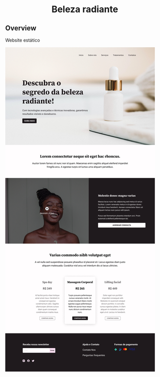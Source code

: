 <h1 align="center">Beleza radiante</h1>



## Overview

Website estático

![screenshot](./github/Screenshot.png)